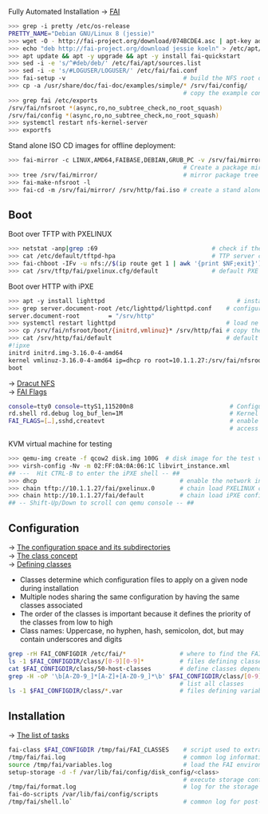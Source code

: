 Fully Automated Installation → [FAI](http://fai-project.org/)

```bash
>>> grep -i pretty /etc/os-release 
PRETTY_NAME="Debian GNU/Linux 8 (jessie)"
>>> wget -O - http://fai-project.org/download/074BCDE4.asc | apt-key add -
>>> echo "deb http://fai-project.org/download jessie koeln" > /etc/apt/sources.list.d/fai.list
>>> apt update && apt -y upgrade && apt -y install fai-quickstart
>>> sed -i -e 's/^#deb/deb/' /etc/fai/apt/sources.list
>>> sed -i -e 's/#LOGUSER/LOGUSER/' /etc/fai/fai.conf
>>> fai-setup -v                                 # build the NFS root directory in /srv/fai/nfsroot
>>> cp -a /usr/share/doc/fai-doc/examples/simple/* /srv/fai/config/
                                                 # copy the example configiration space
>>> grep fai /etc/exports                                                                                                           
/srv/fai/nfsroot *(async,ro,no_subtree_check,no_root_squash)
/srv/fai/config *(async,ro,no_subtree_check,no_root_squash)
>>> systemctl restart nfs-kernel-server
>>> exportfs 
```

Stand alone ISO CD images for offline deployment:

```bash
>>> fai-mirror -c LINUX,AMD64,FAIBASE,DEBIAN,GRUB_PC -v /srv/fai/mirror | tee /var/log/fai-mirror.log
                                                 # Create a package mirror for a FAI CD
>>> tree /srv/fai/mirror/                        # mirror package tree 
>>> fai-make-nfsroot -l
>>> fai-cd -m /srv/fai/mirror/ /srv/http/fai.iso # create a stand alone FAI CD for offline deployment
```

## Boot

Boot over TFTP with PXELINUX

```bash
>>> netstat -anp|grep :69                                # check if the TFTP server is listening
>>> cat /etc/default/tftpd-hpa                           # TTP server configuration
>>> fai-chboot -IFv -u nfs://$(ip route get 1 | awk '{print $NF;exit}')/srv/fai/config default 
>>> cat /srv/tftp/fai/pxelinux.cfg/default               # default PXE configuration
```

Boot over HTTP with iPXE

```bash
>>> apt -y install lighttpd                                     # install a web-server
>>> grep server.document-root /etc/lighttpd/lighttpd.conf    # configure the document root
server.document-root        = "/srv/http"
>>> systemctl restart lighttpd                               # load ne configuration
>>> cp /srv/fai/nfsroot/boot/{initrd,vmlinuz}* /srv/http/fai # copy the kernel and init RAM disk
>>> cat /srv/http/fai/default                                # default iPXE configuration
#!ipxe
initrd initrd.img-3.16.0-4-amd64 
kernel vmlinuz-3.16.0-4-amd64 ip=dhcp ro root=10.1.1.27:/srv/fai/nfsroot aufs FAI_FLAGS=verbose,sshd,createvt FAI_CONFIG_SRC=nfs://10.1.1.27/srv/fai/config FAI_ACTION=install
boot
```

→ [Dracut NFS](https://www.kernel.org/pub/linux/utils/boot/dracut/dracut.html#_nfs)  
→ [FAI Flags](http://fai-project.org/fai-guide/#_a_id_faiflags_a_fai_flags)  

```bash
console=tty0 console=ttyS1,115200n8                           # Configure the serial console
rd.shell rd.debug log_buf_len=1M                              # Kernel debugging
FAI_FLAGS=[…],sshd,createvt                                   # enable SSH login during deployment
                                                              # access another console with ALT-F2, and ALT-F3
```

KVM virtual machine for testing

```bash
>>> qemu-img create -f qcow2 disk.img 100G  # disk image for the test virtual machine
>>> virsh-config -Nv -m 02:FF:0A:0A:06:1C libvirt_instance.xml
## ---  Hit CTRL-B to enter the iPXE shell -- ##
>>> dhcp                                        # enable the network interface
>>> chain tftp://10.1.1.27/fai/pxelinux.0       # chain load PXELINUX confgiuration from the FAI server using TFTP
>>> chain http://10.1.1.27/fai/default          # chain load iPXE configuration from the FAI server over HTTP
## -- Shift-Up/Down to scroll con qemu console -- ##
```

## Configuration

→ [The configuration space and its subdirectories](http://fai-project.org/fai-guide/#_a_id_c3_a_the_configuration_space_and_its_subdirectories)  
→ [The class concept](http://fai-project.org/fai-guide/#_a_id_classc_a_the_class_concept)  
→ [Defining classes](http://fai-project.org/fai-guide/#defining%20classes)

* Classes determine which configuration files to apply on a given node during installation
* Multiple nodes sharing the same configuration by having the same classes associated
* The order of the classes is important because it defines the priority of the classes from low to high
* Class names: Uppercase, no hyphen, hash, semicolon, dot, but may contain underscores and digits

```bash
grep -rH FAI_CONFIGDIR /etc/fai/*               # where to find the FAI configuration
ls -1 $FAI_CONFIGDIR/class/[0-9][0-9]*          # files defining classes
cat $FAI_CONFIGDIR/class/50-host-classes        # define classes depending on the host name
grep -H -oP '\b[A-Z0-9_]*[A-Z]+[A-Z0-9_]*\b' $FAI_CONFIGDIR/class/[0-9][0-9]* | cut -d: -f2 | sort | uniq
                                                # list all classes
ls -1 $FAI_CONFIGDIR/class/*.var                # files defining variables
```

## Installation

→ [The list of tasks](http://fai-project.org/fai-guide/#tasks)

```bash
fai-class $FAI_CONFIGDIR /tmp/fai/FAI_CLASSES    # script used to extract class definition from configuration
/tmp/fai/fai.log                                 # common log information from the $FAI_NFSROOT/usr/sbin/fai 
source /tmp/fai/variables.log                    # load the FAI environment
setup-storage -d -f /var/lib/fai/config/disk_config/<class>
                                                 # execute storage configuration
/tmp/fai/format.log                              # log for the storage configuration
fai-do-scripts /var/lib/fai/config/scripts       
/tmp/fai/shell.lo`                               # common log for post-installation scripts 
```
